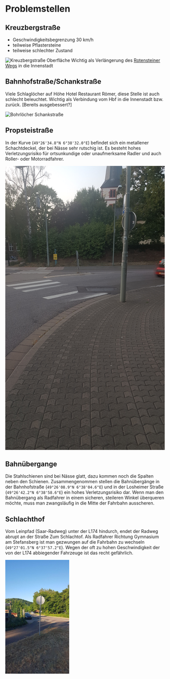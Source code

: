 # Problemstellen

## Kreuzbergstraße
- Geschwindigkeitsbegrenzung 30 km/h
- teilweise Pflastersteine
- teilweise schlechter Zustand

![Kreuzbergstraße Oberfläche](media/mzg-fabrikstr.jpg)
Wichtig als Verlängerung des [Rotensteiner Wegs](radweg_mzg-bd-rotenstein.md) in die Innenstadt

## Bahnhofstraße/Schankstraße
Viele Schlaglöcher auf Höhe Hotel Restaurant Römer, diese Stelle ist auch schlecht beleuchtet.
Wichtig als Verbindung vom Hbf in die Innenstadt bzw. zurück.
[Bereits ausgebessert?]

![Bohrlöcher Schankstraße](media/mzg-schankstr.jpg)

## Propsteistraße
In der Kurve (`49°26'34.8"N 6°38'32.0"E`) befindet sich ein metallener Schachtdeckel, der bei Nässe sehr rutschig ist.
Es besteht hohes Verletzungsrisiko für ortsunkundige oder unaufmerksame Radler und auch Roller- oder Motorradfahrer.

![Schachtdeckel Propsteistraße](media/20200917_193944.jpg)

## Bahnübergange
Die Stahlschienen sind bei Nässe glatt, dazu kommen noch die Spalten neben den Schienen.
Zusammengenommen stellen die Bahnübergänge in der Bahnhofstraße (`49°26'08.9"N 6°38'04.6"E`) und in der Losheimer Straße (`49°26'42.2"N 6°38'58.6"E`) ein hohes Verletzungsrisiko dar.
Wenn man den Bahnübergang als Radfahrer in einem sicheren, steileren Winkel überqueren möchte, muss man zwangsläufig in die Mitte der Fahrbahn ausscheren.

## Schlachthof
Vom Leinpfad (Saar-Radweg) unter der L174 hindurch, endet der Radweg abrupt an der Straße Zum Schlachtof.
Als Radfahrer Richtung Gymnasium am Stefansberg ist man gezwungen auf die Fahrbahn zu wechseln (`49°27'01.5"N 6°37'57.2"E`).
Wegen der oft zu hohen Geschwindigkeit der von der L174 abbiegender Fahrzeuge ist das recht gefährlich.

<p float="middle">
<img alt="Ende Radweg Schlachthof" src="media/mzg-schlachthof.jpg" width="40%"/>
</p>

